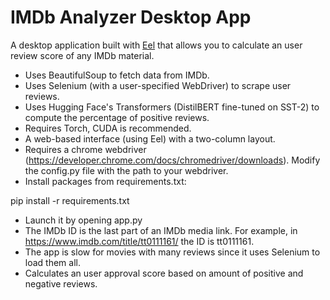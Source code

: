 # IMDb Analyzer Desktop App

A desktop application built with [Eel](https://github.com/ChrisKnott/Eel) that allows you to calculate an user review score of any IMDb material.

- Uses BeautifulSoup to fetch data from IMDb.
- Uses Selenium (with a user-specified WebDriver) to scrape user reviews.
- Uses Hugging Face's Transformers (DistilBERT fine-tuned on SST-2) to compute the percentage of positive reviews. 
- Requires Torch, CUDA is recommended.
- A web-based interface (using Eel) with a two-column layout.
- Requires a chrome webdriver (https://developer.chrome.com/docs/chromedriver/downloads). Modify the config.py file with the path to your webdriver.
- Install packages from requirements.txt:

pip install -r requirements.txt

- Launch it by opening app.py
- The IMDb ID is the last part of an IMDb media link. For example, in https://www.imdb.com/title/tt0111161/ the ID is tt0111161.
- The app is slow for movies with many reviews since it uses Selenium to load them all.
- Calculates an user approval score based on amount of positive and negative reviews.
